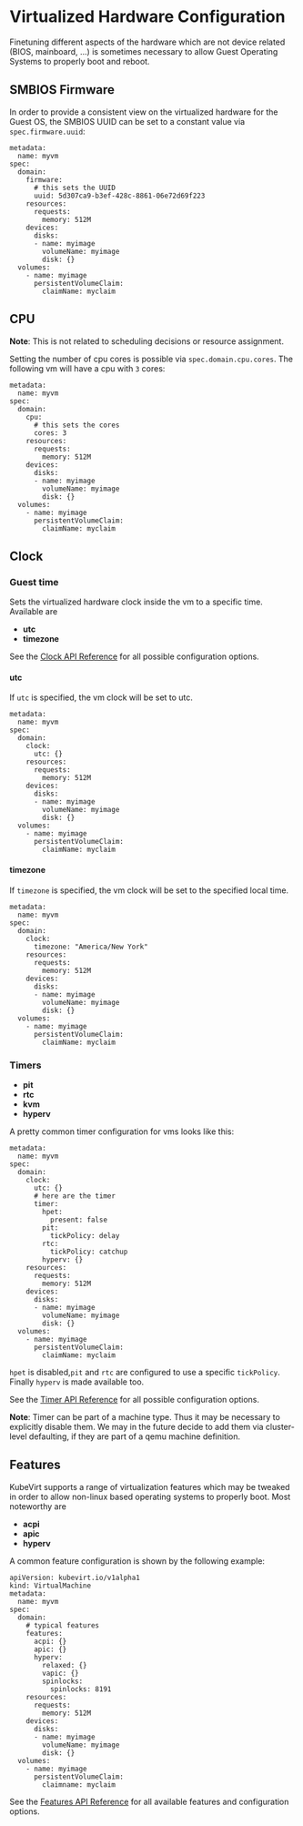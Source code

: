 # Virtualized Hardware Configuration

Finetuning different aspects of the hardware which are not device related
(BIOS, mainboard, ...) is sometimes necessary to allow Guest Operating Systems
to properly boot and reboot.

## SMBIOS Firmware

In order to provide a consistent view on the virtualized hardware for the Guest
OS, the SMBIOS UUID can be set to a constant value via `spec.firmware.uuid`:

```
metadata:
  name: myvm
spec:
  domain:
    firmware:
      # this sets the UUID
      uuid: 5d307ca9-b3ef-428c-8861-06e72d69f223
    resources:
      requests:
        memory: 512M
    devices:
      disks:
      - name: myimage
        volumeName: myimage
        disk: {}
  volumes:
    - name: myimage
      persistentVolumeClaim:
        claimName: myclaim
```

## CPU

**Note**: This is not related to scheduling decisions or resource assignment.

Setting the number of cpu cores is possible via `spec.domain.cpu.cores`.  The
following vm will have a cpu with `3` cores:

```
metadata:
  name: myvm
spec:
  domain:
    cpu:
      # this sets the cores
      cores: 3
    resources:
      requests:
        memory: 512M
    devices:
      disks:
      - name: myimage
        volumeName: myimage
        disk: {}
  volumes:
    - name: myimage
      persistentVolumeClaim:
        claimName: myclaim
```

## Clock

### Guest time

Sets the virtualized hardware clock inside the vm to a specific time. Available are

 * **utc**
 * **timezone**

See the [Clock API Reference](https://kubevirt-incubator.github.io/api-reference/master/definitions.html#_v1_clock)
for all possible configuration options.

#### utc

If `utc` is specified, the vm clock will be set to utc.

```
metadata:
  name: myvm
spec:
  domain:
    clock:
      utc: {}
    resources:
      requests:
        memory: 512M
    devices:
      disks:
      - name: myimage
        volumeName: myimage
        disk: {}
  volumes:
    - name: myimage
      persistentVolumeClaim:
        claimName: myclaim
```

#### timezone

If `timezone` is specified, the vm clock will be set to the specified local time.

```
metadata:
  name: myvm
spec:
  domain:
    clock:
      timezone: "America/New York"
    resources:
      requests:
        memory: 512M
    devices:
      disks:
      - name: myimage
        volumeName: myimage
        disk: {}
  volumes:
    - name: myimage
      persistentVolumeClaim:
        claimName: myclaim
```

### Timers

 * **pit**
 * **rtc**
 * **kvm**
 * **hyperv**

A pretty common timer configuration for vms looks like this:

```
metadata:
  name: myvm
spec:
  domain:
    clock:
      utc: {}
      # here are the timer
      timer:
        hpet:
          present: false
        pit:
          tickPolicy: delay
        rtc:
          tickPolicy: catchup
        hyperv: {}
    resources:
      requests:
        memory: 512M
    devices:
      disks:
      - name: myimage
        volumeName: myimage
        disk: {}
  volumes:
    - name: myimage
      persistentVolumeClaim:
        claimName: myclaim
```

`hpet` is disabled,`pit` and `rtc` are configured to use a specific
`tickPolicy`. Finally `hyperv` is made available too.

See the [Timer API Reference](https://kubevirt-incubator.github.io/api-reference/master/definitions.html#_v1_timer)
for all possible configuration options.

**Note**: Timer can be part of a machine type. Thus it may be necessary to
explicitly disable them. We may in the future decide to add them via
cluster-level defaulting, if they are part of a qemu machine definition.

## Features

KubeVirt supports a range of virtualization features which may be tweaked in
order to allow non-linux based operating systems to properly boot. Most
noteworthy are

 * **acpi** 
 * **apic**
 * **hyperv**

A common feature configuration is shown by the following example:

```
apiVersion: kubevirt.io/v1alpha1
kind: VirtualMachine
metadata:
  name: myvm
spec:
  domain:
    # typical features 
    features:
      acpi: {}
      apic: {}
      hyperv:
        relaxed: {}
        vapic: {}
        spinlocks:
          spinlocks: 8191
    resources:
      requests:
        memory: 512M
    devices:
      disks:
      - name: myimage
        volumeName: myimage
        disk: {}
  volumes:
    - name: myimage
      persistentVolumeClaim:
        claimname: myclaim
```

See the [Features API Reference](https://kubevirt-incubator.github.io/api-reference/master/definitions.html#_v1_features)
for all available features and configuration options.
